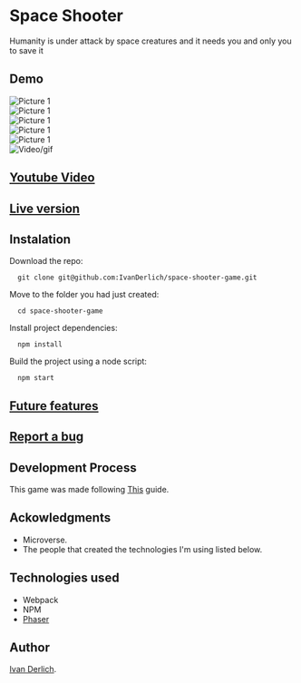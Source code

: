 # Space Shooter

Humanity is under attack by space creatures and it needs you and only you to save it

## Demo

![Picture 1](docs/1.png) <br>
![Picture 1](docs/2.png) <br>
![Picture 1](docs/3.png) <br>
![Picture 1](docs/4.png) <br>
![Picture 1](docs/5.png) <br>
![Video/gif](docs/1.gif) <br>


## [Youtube Video](https://www.youtube.com/watch?v=0E-0bb0-IFU)

## [Live version](http://ivanderlich-space-shooter-game.surge.sh/)

## Instalation

Download the repo:

      git clone git@github.com:IvanDerlich/space-shooter-game.git

Move to the folder you had just created:

      cd space-shooter-game
      
Install project dependencies:

      npm install
      
Build the project using a node script:

      npm start

## [Future features](https://github.com/IvanDerlich/space-shooter-game/issues?q=is%3Aissue+is%3Aopen+label%3Aenhancement)

## [Report a bug](https://github.com/IvanDerlich/space-shooter-game/issues/new)

## Development Process

This game was made following [This](https://www.notion.so/Shooter-game-203e819041c7486bb36f9e65faecba27) guide.

## Ackowledgments

  - Microverse.
  - The people that created the technologies I'm using listed below.

## Technologies used

  - Webpack
  - NPM
  - [Phaser](https://phaser.io/)

## Author

[Ivan Derlich](https://www.ivanderlich.com).
